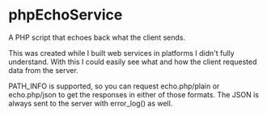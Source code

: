 # phpEchoService                                                                                                                                                                           
A PHP script that echoes back what the client sends.                                                                                                                                       
                                                                                                                                                                                           
This was created while I built web services in platforms I didn't fully understand.
With this I could easily see what and how the client requested data from the server.                   
                                                                                                                                                                                           
PATH_INFO is supported, so you can request echo.php/plain or echo.php/json to get the
responses in either of those formats. The JSON is always sent to the server with
error_log() as well.
